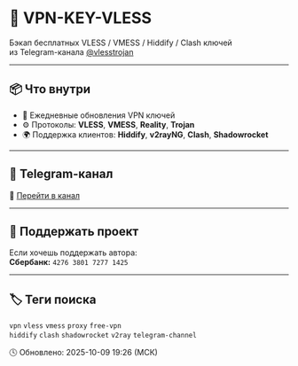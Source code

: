 # 🔐 VPN-KEY-VLESS

Бэкап бесплатных VLESS / VMESS / Hiddify / Clash ключей  
из Telegram-канала [@vlesstrojan](https://t.me/vlesstrojan)

---

## 📦 Что внутри
- 🔑 Ежедневные обновления VPN ключей  
- ⚙️ Протоколы: **VLESS**, **VMESS**, **Reality**, **Trojan**  
- 🌍 Поддержка клиентов: **Hiddify**, **v2rayNG**, **Clash**, **Shadowrocket**

---

## 📡 Telegram-канал
🔗 [Перейти в канал](https://t.me/vlesstrojan)

---

## 💖 Поддержать проект
Если хочешь поддержать автора:  
**Сбербанк:** `4276 3801 7277 1425`

---

## 🏷️ Теги поиска
`vpn` `vless` `vmess` `proxy` `free-vpn`  
`hiddify` `clash` `shadowrocket` `v2ray` `telegram-channel`

















🕓 Обновлено: 2025-10-09 19:26 (МСК)